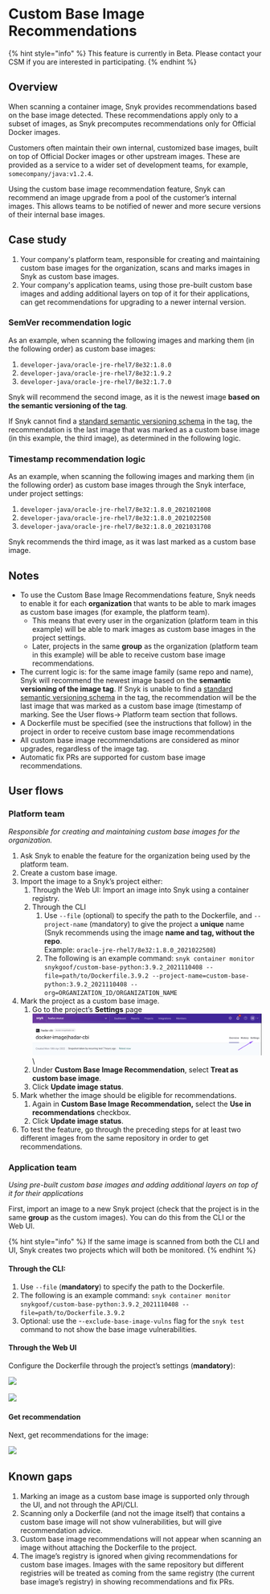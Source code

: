# Custom Base Image Recommendations

{% hint style="info" %}
This feature is currently in Beta. Please contact your CSM if you are interested in participating.
{% endhint %}

## **Overview**

When scanning a container image, Snyk provides recommendations based on the base image detected. These recommendations apply only to a subset of images, as Snyk precomputes recommendations only for Official Docker images.

Customers often maintain their own internal, customized base images, built on top of Official Docker images or other upstream images. These are provided as a service to a wider set of development teams, for example, `somecompany/java:v1.2.4`.

Using the custom base image recommendation feature, Snyk can recommend an image upgrade from a pool of the customer’s internal images. This allows teams to be notified of newer and more secure versions of their internal base images.

## **Case study**

1. Your company's platform team, responsible for creating and maintaining custom base images for the organization, scans and marks images in Snyk as custom base images.
2. Your company's application teams, using those pre-built custom base images and adding additional layers on top of it for their applications, can get recommendations for upgrading to a newer internal version.

### **SemVer recommendation logic**

As an example, when scanning the following images and marking them (in the following order) as custom base images:

1. `developer-java/oracle-jre-rhel7/8e32:1.8.0`
2. `developer-java/oracle-jre-rhel7/8e32:1.9.2`
3. `developer-java/oracle-jre-rhel7/8e32:1.7.0`

Snyk will recommend the second image, as it is the newest image **based on the semantic versioning of the tag**.

If Snyk cannot find a [standard semantic versioning schema](https://semver.org/) in the tag, the recommendation is the last image that was marked as a custom base image (in this example, the third image), as determined in the following logic.

### **Timestamp recommendation logic**

As an example, when scanning the following images and marking them (in the following order) as custom base images through the Snyk interface, under project settings:

1. `developer-java/oracle-jre-rhel7/8e32:1.8.0_2021021008`
2. `developer-java/oracle-jre-rhel7/8e32:1.8.0_2021022508`
3. `developer-java/oracle-jre-rhel7/8e32:1.8.0_2021031708`

Snyk recommends the third image, as it was last marked as a custom base image.

## **Notes**

* To use the Custom Base Image Recommendations feature, Snyk needs to enable it for each **organization** that wants to be able to mark images as custom base images (for example, the platform team).
  * This means that every user in the organization (platform team in this example) will be able to mark images as custom base images in the project settings.
  * Later, projects in the same **group** as the organization (platform team in this example) will be able to receive custom base image recommendations.
* The current logic is: for the same image family (same repo and name), Snyk will recommend the newest image based on the **semantic versioning of the image tag**. If Snyk is unable to find a [standard semantic versioning schema](https://semver.org/) in the tag, the recommendation will be the last image that was marked as a custom base image (timestamp of marking. See the User flows→ Platform team section that follows.
* A Dockerfile must be specified (see the instructions that follow) in the project in order to receive custom base image recommendations
* All custom base image recommendations are considered as minor upgrades, regardless of the image tag.
* Automatic fix PRs are supported for custom base image recommendations.

## **User flows**

### Platform team

_Responsible for creating and maintaining custom base images for the organization._

1. Ask Snyk to enable the feature for the organization being used by the platform team.
2. Create a custom base image.
3. Import the image to a Snyk’s project either:
   1. Through the Web UI: Import an image into Snyk using a container registry.
   2. Through the CLI
      1. Use `--file` (optional) to specify the path to the Dockerfile, and `--project-name` (mandatory) to give the project a **unique** name (Snyk recommends using the image **name and tag, without the repo**.\
         Example: `oracle-jre-rhel7/8e32:1.8.0_2021022508`)
      2. The following is an example command: `snyk container monitor snykgoof/custom-base-python:3.9.2_2021110408 --file=path/to/Dockerfile.3.9.2 --project-name=custom-base-python:3.9.2_2021110408 --org=ORGANIZATION_ID/ORGANIZATION_NAME`
4. Mark the project as a custom base image.
   1. Go to the project’s **Settings** page\
      ![](<../../../.gitbook/assets/image (262).png>)\\
   2. Under **Custom Base Image Recommendation**, select **Treat as custom base image**.
   3. Click **Update image status**.
5. Mark whether the image should be eligible for recommendations.
   1. Again in **Custom Base Image Recommendation,** select the **Use in recommendations** checkbox.
   2. Click **Update image status**.
6. To test the feature, go through the preceding steps for at least two different images from the same repository in order to get recommendations.

### Application team

_Using pre-built custom base images and adding additional layers on top of it for their applications_

First, import an image to a new Snyk project (check that the project is in the same **group** as the custom images). You can do this from the CLI or the Web UI.

{% hint style="info" %}
If the same image is scanned from both the CLI and UI, Snyk creates two projects which will both be monitored.
{% endhint %}

#### Through the CLI:

1. Use `--file` (**mandatory**) to specify the path to the Dockerfile.
2. The following is an example command: `snyk container monitor snykgoof/custom-base-python:3.9.2_2021110408 --file=path/to/Dockerfile.3.9.2`
3. Optional: use the -`-exclude-base-image-vulns` flag for the `snyk test` command to not show the base image vulnerabilities.

#### Through the Web UI

Configure the Dockerfile through the project’s settings (**mandatory**):

![](https://lh5.googleusercontent.com/tPfU1mB9wZ-eSLTXHh5lRG58zh5xsnoTggeQ1xA7s7yShWoIZm4rfy4\_qoE-aFGr4wYucMJrUebsmwri4Ba8B4bHZ5Nd4ax\_qvv5vxdIJZbNAdH3JGI\_uwhALj7U99bOS57s3xPI)

![](https://lh5.googleusercontent.com/4cyspvfpv1ZA-4rmhU7DzngLigf8c6rgEu5d7wHiiy7QMbIHy8Qw6qqS0VLEAEYpAfBADISvvQAyCkGqeoBgKxexDxzVPBJvNzB44MSvBzGlPd0NNuWrZyv\_73NggOYlSjZCER0z)

#### Get recommendation

Next, get recommendations for the image:

![](https://lh5.googleusercontent.com/G--7GkeQ6i0bwTWE1tdC\_Gg5d727JdQQfclEQ1n2opt5vtRDjT2FBChFpSZBD9V1TleoLigSzhtEERg4tfVI6yIua5Q5nGeNycmR93BYCG1DsiREvhNWKtFdZ4imJZvC1ypmDKOI)

####

## Known gaps

1. Marking an image as a custom base image is supported only through the UI, and not through the API/CLI.
2. Scanning only a Dockerfile (and not the image itself) that contains a custom base image will not show vulnerabilities, but will give recommendation advice.
3. Custom base image recommendations will not appear when scanning an image without attaching the Dockerfile to the project.
4. The image’s registry is ignored when giving recommendations for custom base images. Images with the same repository but different registries will be treated as coming from the same registry (the current base image’s registry) in showing recommendations and fix PRs.

